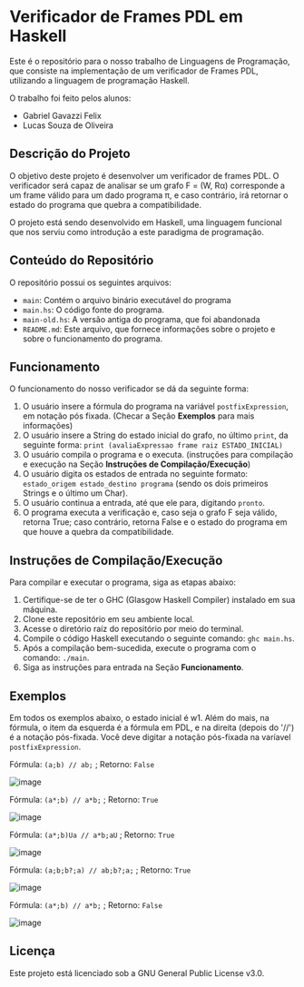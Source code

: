 # Verificador de Frames PDL em Haskell

Este é o repositório para o nosso trabalho de Linguagens de Programação, que consiste na implementação de um verificador de Frames PDL, utilizando a linguagem de programação Haskell.

O trabalho foi feito pelos alunos:
- Gabriel Gavazzi Felix
- Lucas Souza de Oliveira

## Descrição do Projeto

O objetivo deste projeto é desenvolver um verificador de frames PDL. O verificador será capaz de analisar se um grafo F = (W, Rα) corresponde a um frame válido para um dado programa π, e caso contrário, irá retornar o estado do programa que quebra a compatibilidade.

O projeto está sendo desenvolvido em Haskell, uma linguagem funcional que nos serviu como introdução a este paradigma de programação.

## Conteúdo do Repositório

O repositório possui os seguintes arquivos:

- `main`: Contém o arquivo binário executável do programa
- `main.hs`: O código fonte do programa.
- `main-old.hs`: A versão antiga do programa, que foi abandonada
- `README.md`: Este arquivo, que fornece informações sobre o projeto e sobre o funcionamento do programa.

## Funcionamento

O funcionamento do nosso verificador se dá da seguinte forma:

1. O usuário insere a fórmula do programa na variável `postfixExpression`, em notação pós fixada. (Checar a Seção **Exemplos** para mais informações)
2. O usuário insere a String do estado inicial do grafo, no último `print`, da seguinte forma: `print (avaliaExpressao frame raiz ESTADO_INICIAL)`
3. O usuário compila o programa e o executa. (instruções para compilação e execução na Seção **Instruções de Compilação/Execução**)
4. O usuário digita os estados de entrada no seguinte formato: `estado_origem estado_destino programa` (sendo os dois primeiros Strings e o último um Char).
5. O usuário continua a entrada, até que ele para, digitando `pronto`.
6. O programa executa a verificação e, caso seja o grafo F seja válido, retorna True; caso contrário, retorna False e o estado do programa em que houve a quebra da compatibilidade.

## Instruções de Compilação/Execução

Para compilar e executar o programa, siga as etapas abaixo:

1. Certifique-se de ter o GHC (Glasgow Haskell Compiler) instalado em sua máquina.
2. Clone este repositório em seu ambiente local.
3. Acesse o diretório raíz do repositório por meio do terminal.
4. Compile o código Haskell executando o seguinte comando: `ghc main.hs`.
5. Após a compilação bem-sucedida, execute o programa com o comando: `./main`.
6. Siga as instruções para entrada na Seção **Funcionamento**.

## Exemplos

Em todos os exemplos abaixo, o estado inicial é w1. Além do mais, na fórmula, o item da esquerda é a fórmula em PDL, e na direita (depois do '//') é a notação pós-fixada. Você deve digitar a notação pós-fixada na varíavel `postfixExpression`.

Fórmula: `(a;b) // ab;` ; Retorno: `False`

![image](https://github.com/Mutcholoko/PDL-Haskell/assets/46263572/a82abbb5-b6ab-48cc-983d-5e991737d1be)

Fórmula: `(a*;b) // a*b;` ; Retorno: `True`

![image](https://github.com/Mutcholoko/PDL-Haskell/assets/46263572/f19f293d-a4bc-499b-aea7-dfbb9036f351)

Fórmula: `(a*;b)Ua // a*b;aU` ; Retorno: `True`

![image](https://github.com/Mutcholoko/PDL-Haskell/assets/46263572/347aa7df-a77f-45bd-96c5-abf81df9aa41)

Fórmula: `(a;b;b?;a) // ab;b?;a;` ; Retorno: `True`

![image](https://github.com/Mutcholoko/PDL-Haskell/assets/46263572/95028e28-cf10-4e1e-bccd-8f66d86d35a2)

Fórmula: `(a*;b) // a*b;` ; Retorno: `False`

![image](https://github.com/Mutcholoko/PDL-Haskell/assets/46263572/aebd5f3b-b094-4fe1-a776-57281d6fb711)


## Licença

Este projeto está licenciado sob a GNU General Public License v3.0.

##

